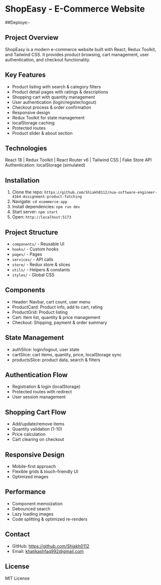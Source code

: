# ShopEasy - E-Commerce Website
##Deploye:-
## Project Overview
ShopEasy is a modern e-commerce website built with React, Redux Toolkit, and Tailwind CSS. 
It provides product browsing, cart management, user authentication, and checkout functionality.

## Key Features
- Product listing with search & category filters
- Product detail pages with ratings & descriptions
- Shopping cart with quantity management
- User authentication (login/register/logout)
- Checkout process & order confirmation
- Responsive design
- Redux Toolkit for state management
- localStorage caching
- Protected routes
- Product slider & about section

## Technologies
React 18 | Redux Toolkit | React Router v6 | Tailwind CSS | Fake Store API
Authentication: localStorage (simulated)

## Installation
1. Clone the repo: `https://github.com/Shiakh0112/nua-software-engineer-4164-Assignment-product-fatching`
2. Navigate: `cd ecommerce-app`
3. Install dependencies: `npm run dev`
4. Start server: `npm start`
5. Open: `http://localhost:5173`

## Project Structure
- `components/` - Reusable UI
- `hooks/` - Custom hooks
- `pages/` - Pages
- `services/` - API calls
- `store/` - Redux store & slices
- `utils/` - Helpers & constants
- `styles/` - Global CSS

## Components
- Header: Navbar, cart count, user menu
- ProductCard: Product info, add to cart, rating
- ProductGrid: Product listing
- Cart: Item list, quantity & price management
- Checkout: Shipping, payment & order summary

## State Management
- authSlice: login/logout, user state
- cartSlice: cart items, quantity, price, localStorage sync
- productsSlice: product data, search & filters

## Authentication Flow
- Registration & login (localStorage)
- Protected routes with redirect
- User session management

## Shopping Cart Flow
- Add/update/remove items
- Quantity validation (1-10)
- Price calculation
- Cart clearing on checkout

## Responsive Design
- Mobile-first approach
- Flexible grids & touch-friendly UI
- Optimized images

## Performance
- Component memoization
- Debounced search
- Lazy loading images
- Code splitting & optimized re-renders

## Contact
- GitHub: https://github.com/Shiakh0112
- Email: khatikashfaq992@gmail.com

## License
MIT License
